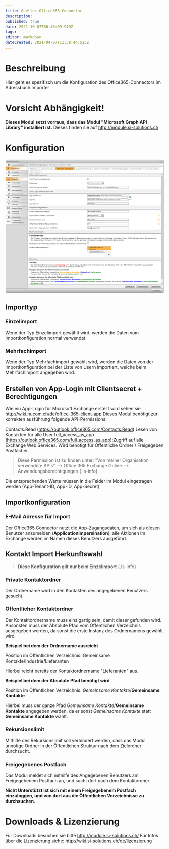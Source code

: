 ```yaml
---
title: Quelle: Office365 Connector
description: 
published: true
date: 2021-10-07T06:40:09.979Z
tags: 
editor: markdown
dateCreated: 2021-04-07T11:38:44.513Z
---
```


# Beschreibung

Hier geht es spezifisch um die Konfiguration des Office365-Connectors im Adressbuch Importer

# Vorsicht Abhängigkeit!
**Dieses Modul setzt vorraus, dass das Modul "Microsoft Graph API Library" installiert ist.**
Dieses finden sie auf http://module.si-solutions.ch
# Konfiguration

![O 365 Connector](/uploads/adressbuch-importer/o-365-connector.png "O 365 Connector")

## Importtyp

### Einzelimport

Wenn der Typ Einzelimport gewählt wird, werden die Daten vom Importkonfiguration normal verwendet.

### Mehrfachimport

Wenn der Typ Mehrfachimport gewählt wird, werden die Daten von der Importkonfiguration bei der Liste von Usern importiert, welche beim Mehrfachimport angegeben wird.

## Erstellen von App-Login mit Clientsecret + Berechtigungen

Wie ein App-Login für Microsoft Exchange erstellt wird sehen sie http://wiki.nucom.ch/de/office-365-client-app
Dieses Modul benötigt zur korrekten ausführung folgende API-Permissions:


Contacts.Read (https://outlook.office365.com/Contacts.Read):Lesen von Kontakten für alle User
full_access_as_app (https://outlook.office365.com/full_access_as_app):Zugriff auf alle Exchange Web Services. Wird benötigt für Öffentliche Ordner / Freigegeben Postfächer. 
> Diese Permission ist zu finden unter: "Von meiner Organisation verwendete APIs" --> 
> Office 365 Exchange Online --> Anwendungsberechtigungen
{.is-info}


Die entsprechenden Werte müssen in die Felder im Modul eingetragen werden (App-Tenant-ID, App-ID, App-Secret)

## Importkonfiguration
### E-Mail Adresse für Import
Der Office365 Connector nutzt die App-Zugangsdaten, um sich als diesen Benutzer anzumelden (**Applicationimpersination**), alle Aktionen im Exchange werden im Namen dieses Benutzers ausgeführt.

## Kontakt Import Herkunftswahl

> **Diese Konfiguration gilt nur beim Einzelimport**
{.is-info}

### Private Kontaktordner

Der Ordnername wird in den Kontakten des angegebenen Benutzers gesucht.

### Öffentlicher Kontaktordner

Der Kontaktordnername muss einzigartig sein, damit dieser gefunden wird. Ansonsten muss der Absolute Pfad vom Öffentlichen Verzeichnis ausgegeben werden, da sonst die erste Instanz des Ordnernamens gewählt wird.

**Beispiel bei dem der Ordnername ausreicht**

Position im Öffentlichen Verzeichnis. Gemeinsame Kontakte/Industrie/Lieferanten 

Hierbei reicht bereits der Kontaktordnername "Lieferanten" aus.

**Beispiel bei dem der Absolute Pfad benötigt wird**

Position im Öffentlichen Verzeichnis. *Gemeinsame Kontakte*/**Gemeinsame Kontakte**

Hierbei muss der ganze Pfad *Gemeinsame Kontakte*/**Gemeinsame Kontakte** angegeben werden, da er sonst *Gemeinsame Kontakte* statt **Gemeinsame Kontakte** wählt.

### Rekursionslimit

Mithilfe des Rekursionslimit soll verhindert werden, dass das Modul unnötige Ordner in der Öffentlichen Struktur nach dem Zielordner durchsucht.​

### Freigegebenes Postfach

Das Modul meldet sich mithilfe des Angegebenen Benutzers am Freigegebenem Postfach an, und sucht dort nach dem Kontaktordner.

**Nicht Unterstützt ist sich mit einem Freigegebenem Postfach einzuloggen, und von dort aus die Öffentlichen Verzeichnisse zu durchsuchen.**

# Downloads & Lizenzierung
Für Downloads besuchen sie bitte http://module.si-solutions.ch/
Für Infos über die Lizenzierung siehe: http://wiki.si-solutions.ch/de/lizenzierung
